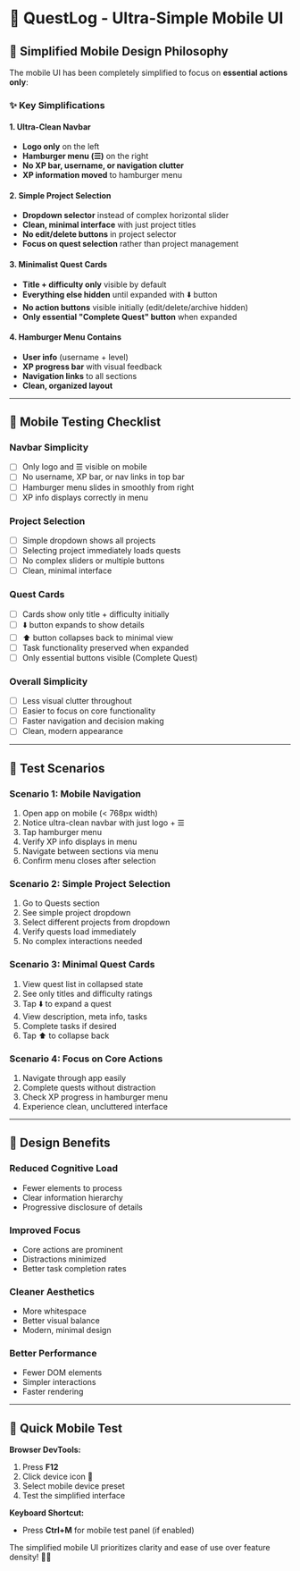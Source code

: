 # 📱 QuestLog - Ultra-Simple Mobile UI

## 🎯 **Simplified Mobile Design Philosophy**

The mobile UI has been completely simplified to focus on **essential actions only**:

### ✨ **Key Simplifications**

#### **1. Ultra-Clean Navbar**
- **Logo only** on the left
- **Hamburger menu (☰)** on the right  
- **No XP bar, username, or navigation clutter**
- **XP information moved** to hamburger menu

#### **2. Simple Project Selection**
- **Dropdown selector** instead of complex horizontal slider
- **Clean, minimal interface** with just project titles
- **No edit/delete buttons** in project selector
- **Focus on quest selection** rather than project management

#### **3. Minimalist Quest Cards**
- **Title + difficulty only** visible by default
- **Everything else hidden** until expanded with ⬇️ button
- **No action buttons** visible initially (edit/delete/archive hidden)
- **Only essential "Complete Quest" button** when expanded

#### **4. Hamburger Menu Contains**
- **User info** (username + level)
- **XP progress bar** with visual feedback
- **Navigation links** to all sections
- **Clean, organized layout**

---

## 🔧 **Mobile Testing Checklist**

### **Navbar Simplicity**
- [ ] Only logo and ☰ visible on mobile
- [ ] No username, XP bar, or nav links in top bar
- [ ] Hamburger menu slides in smoothly from right
- [ ] XP info displays correctly in menu

### **Project Selection**
- [ ] Simple dropdown shows all projects
- [ ] Selecting project immediately loads quests
- [ ] No complex sliders or multiple buttons
- [ ] Clean, minimal interface

### **Quest Cards**
- [ ] Cards show only title + difficulty initially
- [ ] ⬇️ button expands to show details
- [ ] ⬆️ button collapses back to minimal view
- [ ] Task functionality preserved when expanded
- [ ] Only essential buttons visible (Complete Quest)

### **Overall Simplicity**
- [ ] Less visual clutter throughout
- [ ] Easier to focus on core functionality
- [ ] Faster navigation and decision making
- [ ] Clean, modern appearance

---

## 📐 **Test Scenarios**

### **Scenario 1: Mobile Navigation**
1. Open app on mobile (< 768px width)
2. Notice ultra-clean navbar with just logo + ☰
3. Tap hamburger menu
4. Verify XP info displays in menu
5. Navigate between sections via menu
6. Confirm menu closes after selection

### **Scenario 2: Simple Project Selection**
1. Go to Quests section
2. See simple project dropdown
3. Select different projects from dropdown
4. Verify quests load immediately
5. No complex interactions needed

### **Scenario 3: Minimal Quest Cards**
1. View quest list in collapsed state
2. See only titles and difficulty ratings
3. Tap ⬇️ to expand a quest
4. View description, meta info, tasks
5. Complete tasks if desired
6. Tap ⬆️ to collapse back

### **Scenario 4: Focus on Core Actions**
1. Navigate through app easily
2. Complete quests without distraction
3. Check XP progress in hamburger menu
4. Experience clean, uncluttered interface

---

## 🎨 **Design Benefits**

### **Reduced Cognitive Load**
- Fewer elements to process
- Clear information hierarchy
- Progressive disclosure of details

### **Improved Focus**
- Core actions are prominent
- Distractions minimized
- Better task completion rates

### **Cleaner Aesthetics**
- More whitespace
- Better visual balance
- Modern, minimal design

### **Better Performance**
- Fewer DOM elements
- Simpler interactions
- Faster rendering

---

## 🚀 **Quick Mobile Test**

**Browser DevTools:**
1. Press **F12**
2. Click device icon **📱**
3. Select mobile device preset
4. Test the simplified interface

**Keyboard Shortcut:**
- Press **Ctrl+M** for mobile test panel (if enabled)

The simplified mobile UI prioritizes clarity and ease of use over feature density! 📱✨
